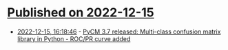 # [Published on 2022-12-15](index.md)

* [2022-12-15, 16:18:46](https://lobste.rs/s/bc0xug/pycm_3_7_released_multi_class_confusion) - [PyCM 3.7 released: Multi-class confusion matrix library in Python - ROC/PR curve added](https://github.com/sepandhaghighi/pycm)

